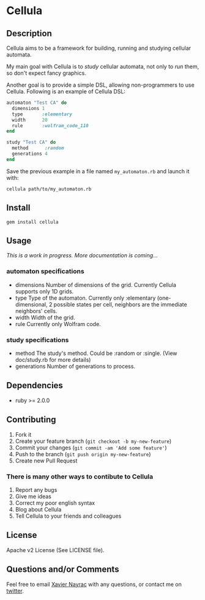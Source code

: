 Cellula
================

Description
-----------

Cellula aims to be a framework for building, running and studying
cellular automata.

My main goal with Cellula is to *study* cellular automata, not only to *run*
them, so don't expect fancy graphics.

Another goal is to provide a simple DSL, allowing non-programmers to use
Cellula. Following is an example of Cellula DSL:

``` ruby
automaton "Test CA" do
  dimensions 1
  type       :elementary
  width      20
  rule       :wolfram_code_110
end

study "Test CA" do
  method      :random
  generations 4
end
```

Save the previous example in a file named `my_automaton.rb` and
launch it with:

    cellula path/to/my_automaton.rb


Install
-------------------------

    gem install cellula

Usage
--------------------------
*This is a work in progress. More documentation is coming…*

### automaton specifications

* dimensions
  Number of dimensions of the grid. Currently Cellula supports only
  1D grids.
* type
  Type of the automaton. Currently only :elementary (one-dimensional, 2
  possible states per cell, neighbors are the immediate neighbors' cells.
* width
  Width of the grid.
* rule
  Currently only Wolfram code.

### study specifications

* method
  The study's method. Could be :random or :single. (View doc/study.rb
  for more details)
* generations
  Number of generations to process.

Dependencies
--------------------------

  * ruby >= 2.0.0

Contributing
-------------------------

1. Fork it
2. Create your feature branch (`git checkout -b my-new-feature`)
3. Commit your changes (`git commit -am 'Add some feature'`)
4. Push to the branch (`git push origin my-new-feature`)
5. Create new Pull Request

### There is many other ways to contibute to Cellula

1. Report any bugs
2. Give me ideas
3. Correct my poor english syntax
4. Blog about Cellula
5. Tell Cellula to your friends and colleagues

License
--------------------------
Apache v2 License (See LICENSE file).


Questions and/or Comments
--------------------------

Feel free to email [Xavier Nayrac](mailto:xavier.nayrac@gmail.com)
with any questions, or contact me on [twitter](https://twitter.com/lkdjiin).
